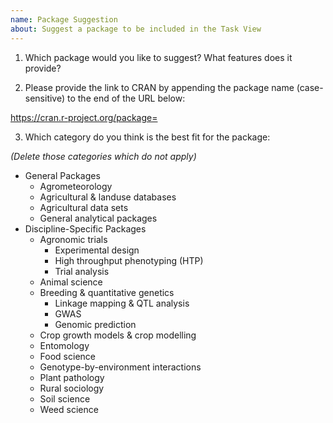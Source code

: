 ```yaml
---
name: Package Suggestion
about: Suggest a package to be included in the Task View
---
```


1. Which package would you like to suggest? What features does it provide?



2. Please provide the link to CRAN by appending the package name
(case-sensitive) to the end of the URL below:

https://cran.r-project.org/package=

3. Which category do you think is the best fit for the package:   

*(Delete those categories which do not apply)*

* General Packages   
  * Agrometeorology
  * Agricultural & landuse databases   
  * Agricultural data sets  
  * General analytical packages  
* Discipline-Specific Packages  
  * Agronomic trials  
      * Experimental design   
      * High throughput phenotyping (HTP)   
      * Trial analysis
  * Animal science  
  * Breeding & quantitative genetics  
    * Linkage mapping & QTL analysis   
    * GWAS  
    * Genomic prediction   
  * Crop growth models & crop modelling  
  * Entomology  
  * Food science  
  * Genotype-by-environment interactions  
  * Plant pathology  
  * Rural sociology  
  * Soil science  
  * Weed science  
  